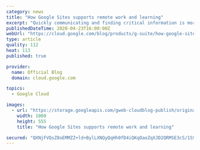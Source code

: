 ```yaml
---
category: news
title: "How Google Sites supports remote work and learning"
excerpt: "Quickly communicating and finding critical information is more important than ever. As businesses shift to remote work setups and educational institutions roll out distance learning programs, Google Sites can be a helpful tool for centralizing and sharing important information across large, dispersed"
publishedDateTime: 2020-04-23T16:00:00Z
webUrl: "https://cloud.google.com/blog/products/g-suite/how-google-sites-supports-remote-work-and-learning/"
type: article
quality: 112
heat: 113
published: true

provider:
  name: Official Blog
  domain: cloud.google.com

topics:
  - Google Cloud

images:
  - url: "https://storage.googleapis.com/gweb-cloudblog-publish/original_images/AppBuilder.blog_2.max-1000x1000.png"
    width: 1000
    height: 555
    title: "How Google Sites supports remote work and learning"

secured: "QXNjFVQsZ8oEMMZZ+ld+BylLXNQyQqHh0fD4iQKqOaoZqXJD2QRMSE3cS/1SSOM4RmHmvFJBuRslX37t2Sql8A/UEmZlhOpgYHprC+D+lWs4udwz0K0Kh2CZ4hTbiVfAmrBrn9JU1UNl4AOxegP8oAltviOAbjUnKuhQgl4u6eOknVa/7qNo+tnIrWvaB4rH/YXtk8RTL352uU6j0gjwz0Jjd71z2UzzVenh0j+sN4CJBdaVG0kry0Rhg0jvRWly652c46ab5+Dv09GPnirzw6RmRpg3FXcb29EwBmRwST2gNlp47VfqoJU0H8u/FQWa;zw1/E594//UiQ/cMBtKypA=="
---
```



